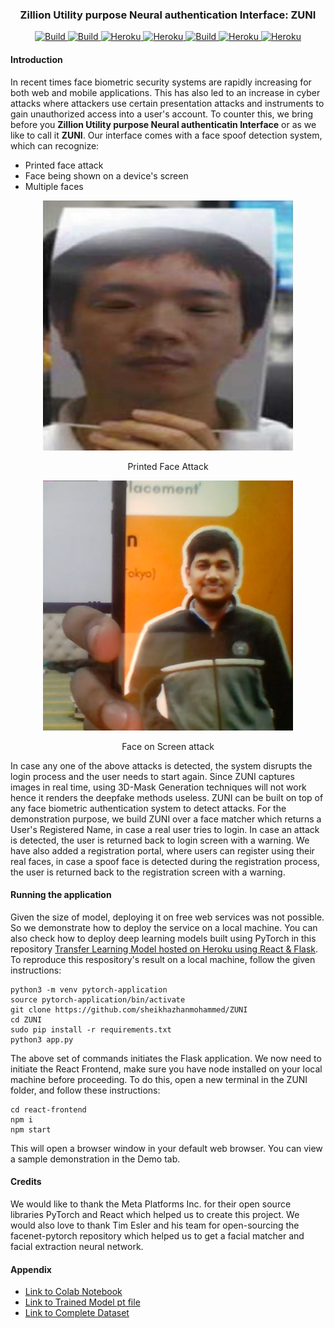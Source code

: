 <div align="center">
  <h3>Zillion Utility purpose Neural authentication Interface: ZUNI</h3>
</div>

<p align="center">
 <a href="https://circleci.com/gh/huggingface/transformers">
        <img alt="Build" src="https://img.shields.io/badge/python-3%2B-brightgreen?logo=Python">
    </a>
    <a href="https://circleci.com/gh/huggingface/transformers">
        <img alt="Build" src="https://img.shields.io/badge/git-2.29.2-brightgreen?logo=git">
    </a>
    <a href="https://circleci.com/gh/huggingface/transformers">
        <img alt="Heroku" src="http://img.shields.io/static/v1?label=Pytorch&message=1.6.0&color=brightgreen&logo=Pytorch">
    </a>
    <a href="https://circleci.com/gh/huggingface/transformers">
        <img alt="Heroku" src="http://img.shields.io/static/v1?label=Flask&message=1.1.1&color=brightgreen&logo=Flask">
    </a>
 <a href="https://circleci.com/gh/huggingface/transformers">
        <img alt="Build" src="https://img.shields.io/badge/React-17.0.1-brightgreen?logo=React">
    </a>
    <a href="https://circleci.com/gh/huggingface/transformers">
        <img alt="Heroku" src="http://img.shields.io/static/v1?label=react-router-dom&message=5.2.0&color=brightgreen&logo=ReactRouter">
    </a>
    <a href="https://circleci.com/gh/huggingface/transformers">
        <img alt="Heroku" src="http://img.shields.io/static/v1?label=React-Bootstrap&message=1.4.0&color=brightgreen&logo=Bootstrap">
    </a>
</p>

#### Introduction
In recent times face biometric security systems are rapidly increasing for both web and mobile applications. This has also led to an increase in cyber attacks where attackers use certain presentation attacks and instruments to gain unauthorized access into a user's account. To counter this, we bring before you **Zillion Utility purpose Neural authenticatin Interface** or as we like to call it **ZUNI**. Our interface comes with a face spoof detection system, which can recognize:
- Printed face attack
- Face being shown on a device's screen 
- Multiple faces

<div align="center">
  <img src="images\printed-face-attack.png" width="400" height="400"/>
  <p align="center">Printed Face Attack</p>
  <img src="images\face-on-screen-attack.png" width="400" height="400"/>
  <p align="center">Face on Screen attack</p>
</div>
In case any one of the above attacks is detected, the system disrupts the login process and the user needs to start again. Since ZUNI captures images in real time, using 3D-Mask Generation techniques will not work hence it renders the deepfake methods useless. ZUNI can be built on top of any face biometric authentication system to detect attacks. For the demonstration purpose, we build ZUNI over a face matcher which returns a User's Registered Name, in case a real user tries to login. In case an attack is detected, the user is returned back to login screen with a warning. We have also added a registration portal, where users can register using their real faces, in case a spoof face is detected during the registration process, the user is returned back to the registration screen with a warning.

#### Running the application
Given the size of model, deploying it on free web services was not possible. So we demonstrate how to deploy the service on a local machine. You can also check how to deploy deep learning models built using PyTorch in this repository [Transfer Learning Model hosted on Heroku using React & Flask](https://github.com/sheikhazhanmohammed/Transfer-Learning-Model-hosted-on-Heroku-using-React-Flask). To reproduce this respository's result on a local machine, follow the given instructions:
```
python3 -m venv pytorch-application
source pytorch-application/bin/activate
git clone https://github.com/sheikhazhanmohammed/ZUNI
cd ZUNI
sudo pip install -r requirements.txt
python3 app.py
```
The above set of commands initiates the Flask application. We now need to initiate the React Frontend, make sure you have node installed on your local machine before proceeding. To do this, open a new terminal in the ZUNI folder, and follow these instructions:
```
cd react-frontend
npm i
npm start
```
This will open a browser window in your default web browser. You can view a sample demonstration in the Demo tab.

#### Credits
We would like to thank the Meta Platforms Inc. for their open source libraries PyTorch and React which helped us to create this project. We would also love to thank Tim Esler and his team for open-sourcing the facenet-pytorch repository which helped us to get a facial matcher and facial extraction neural network.

#### Appendix
- [Link to Colab Notebook](https://colab.research.google.com/drive/1MQurhePx6H_nC3w071X9GRDMfpPUPfJ6?usp=sharing)
- [Link to Trained Model pt file](https://drive.google.com/file/d/13daEooUmdQ5v2kFojwQv7n81hBO6SjyB/view?usp=sharing)
- [Link to Complete Dataset](https://drive.google.com/drive/folders/1p8iXUQmCifrnoAWexpvOsxxUZe3brz2B?usp=sharing)